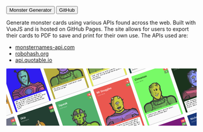 [<button type="button" class="btn btn-secondary">Monster Generator</button>](https://monster.mnuh.org)
[<button type="button" class="btn btn-secondary">GitHub</button>](https://github.com/mishaelnuh/monster-generator)

Generate monster cards using various APIs found across the web. Built with VueJS and is hosted on GitHub Pages. The site allows for users to export their cards to PDF to save and print for their own use. The APIs used are:
 - <a href="https://monsternames-api.com">monsternames-api.com</a>
 - <a href="https://robohash.org/">robohash.org</a>
 - <a href="https://api.quotable.io/">api.quotable.io</a>

![image-test](/page/monstergenerator/banner.png)
